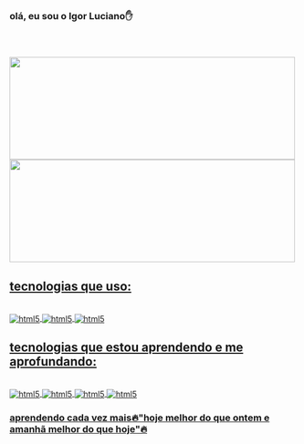 ### olá, eu sou o Igor Luciano✋

<h1>
 <script>
   alert('O pai tá ON');
 </script>
 </h1>

<div style="display:inline_block"><br>
  <a href="https://github.com/Begalltesh">
  <img height="180em" width="500em" src="https://github-readme-stats.vercel.app/api?username=Begalltesh&showicons=true&theme=tokyonight&include_all_commits=true&count_private=true"/>
  <img height="180px" width="500em" src="https://github-readme-stats.vercel.app/api/top-langs/?username=Begalltesh&layout=compact&langs_count=7&theme=tokyonight"/>
</div>

## tecnologias que uso:

<div style="display:inline_block"><br>
  <img align="center" alt="html5" src="https://img.shields.io/badge/HTML5-E34F26?style=for-the-badge&logo=html5&logoColor=white">
  <img align="center" alt="html5" src="https://img.shields.io/badge/CSS3-1572B6?style=for-the-badge&logo=css3&logoColor=white">
   <img align="center" alt="html5" src="https://img.shields.io/badge/JavaScript-F7DF1E?style=for-the-badge&logo=javascript&logoColor=black">
<div>

## tecnologias que estou aprendendo e me aprofundando:

<div style="display:inline_block"><br>
  <img align="center" alt="html5" src="https://img.shields.io/badge/React-20232A?style=for-the-badge&logo=react&logoColor=61DAFB">
  <img align="center" alt="html5" src="https://img.shields.io/badge/Node.js-43853D?style=for-the-badge&logo=node.js&logoColor=white">
  <img align="center" alt="html5" src="https://img.shields.io/badge/GIT-E44C30?style=for-the-badge&logo=git&logoColor=white">
  <img align="center" alt="html5" src="https://img.shields.io/badge/JavaScript-F7DF1E?style=for-the-badge&logo=javascript&logoColor=black">
<div>

<h3>aprendendo cada vez mais🔥"hoje melhor do que ontem e amanhã melhor do que hoje"🔥<h3>
